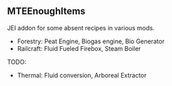 ## MTEEnoughItems
JEI addon for some absent recipes in various mods.  

- Forestry: Peat Engine, Biogas engine, Bio Generator
- Railcraft: Fluid Fueled Firebox, Steam Boiler

TODO:
- Thermal: Fluid conversion, Arboreal Extractor